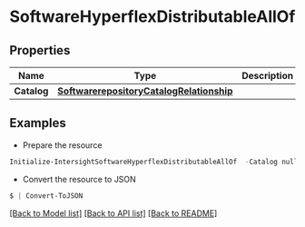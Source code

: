 # SoftwareHyperflexDistributableAllOf
## Properties

Name | Type | Description | Notes
------------ | ------------- | ------------- | -------------
**Catalog** | [**SoftwarerepositoryCatalogRelationship**](SoftwarerepositoryCatalogRelationship.md) |  | [optional] 

## Examples

- Prepare the resource
```powershell
Initialize-IntersightSoftwareHyperflexDistributableAllOf  -Catalog null
```

- Convert the resource to JSON
```powershell
$ | Convert-ToJSON
```

[[Back to Model list]](../README.md#documentation-for-models) [[Back to API list]](../README.md#documentation-for-api-endpoints) [[Back to README]](../README.md)

